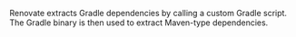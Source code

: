 Renovate extracts Gradle dependencies by calling a custom Gradle script. The Gradle binary is then used to extract Maven-type dependencies.
